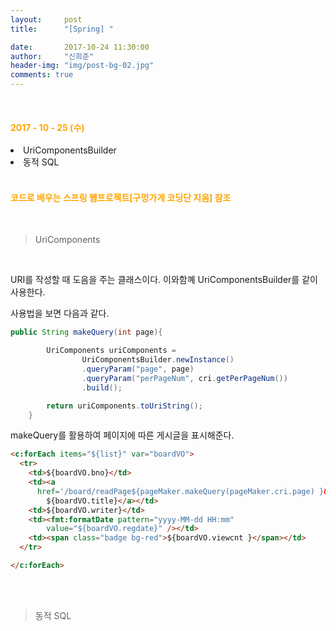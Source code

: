 ```yaml
---
layout:     post
title:      "[Spring] "

date:       2017-10-24 11:30:00
author:     "신희준"
header-img: "img/post-bg-02.jpg"
comments: true
---
```


<meta name="description" content="Spring스프링 애너테이션 Annotation정리 @Autowired,@Qualifier,@Resource,@Component,@PostConstruct,@Aspect
,@AOP,@POINTCUT,@AROUND,@ADVICE,@RequestMapping,@REPOSITORY,@SERVICE,@COMPONENT
">

<br>
<H4 style ="font-weight:bold; color : orange">2017 - 10 - 25 (수)</H4>
<li>UriComponentsBuilder</li>
<li>동적 SQL</li>

<br>
<H4 style ="font-weight:bold; color:orange;">코드로 배우는 스프링 웹프로젝트[구멍가게 코딩단 지음] 참조</H4>
<br>


>UriComponents

<br>

URI를 작성할 때 도음을 주는 클래스이다. 이와함꼐 UriComponentsBuilder를 같이 사용한다.

사용법을 보면 다음과 같다.


~~~java
public String makeQuery(int page){

		UriComponents uriComponents =
	            UriComponentsBuilder.newInstance()
	            .queryParam("page", page)
	            .queryParam("perPageNum", cri.getPerPageNum())
	            .build();	            

		return uriComponents.toUriString();
	}
~~~

makeQuery를 활용하여 페이지에 따른 게시글을 표시해준다.

~~~html
<c:forEach items="${list}" var="boardVO">
  <tr>
    <td>${boardVO.bno}</td>
    <td><a
      href='/board/readPage${pageMaker.makeQuery(pageMaker.cri.page) }&bno=${boardVO.bno}'>
        ${boardVO.title}</a></td>
    <td>${boardVO.writer}</td>
    <td><fmt:formatDate pattern="yyyy-MM-dd HH:mm"
        value="${boardVO.regdate}" /></td>
    <td><span class="badge bg-red">${boardVO.viewcnt }</span></td>
  </tr>

</c:forEach>
~~~

<br><br>

>동적 SQL

